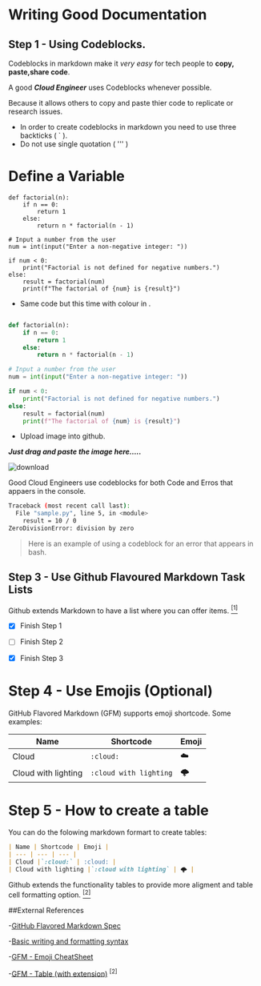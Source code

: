 # Writing Good Documentation

## Step 1 - Using Codeblocks.

Codeblocks in markdown make it *very easy* for tech people to **copy, paste,share code**.

A good **_Cloud Engineer_** uses Codeblocks whenever possible.

Because it allows others to copy and paste thier code to replicate or research issues.

- In order to create codeblocks in markdown you need to use three backticks ( ` ).
- Do not use single quotation ( ''' )


# Define a Variable

```
def factorial(n):
    if n == 0:
        return 1
    else:
        return n * factorial(n - 1)

# Input a number from the user
num = int(input("Enter a non-negative integer: "))

if num < 0:
    print("Factorial is not defined for negative numbers.")
else:
    result = factorial(num)
    print(f"The factorial of {num} is {result}")

```

- Same code but this time with colour in .

```python

def factorial(n):
    if n == 0:
        return 1
    else:
        return n * factorial(n - 1)

# Input a number from the user
num = int(input("Enter a non-negative integer: "))

if num < 0:
    print("Factorial is not defined for negative numbers.")
else:
    result = factorial(num)
    print(f"The factorial of {num} is {result}")
```
- Upload image into github.
  
**_Just drag and paste the image here....._**

    
![download](https://github.com/blsk4040/github-docs-example/assets/141501109/836c492c-ab04-429c-92f8-9314a867bc0f)



Good Cloud Engineers use codeblocks for both Code and Erros that appaers in the console.



```bash
Traceback (most recent call last):
  File "sample.py", line 5, in <module>
    result = 10 / 0
ZeroDivisionError: division by zero
```
>Here is an example of using a codeblock for an error that appears in bash.

## Step 3 - Use Github Flavoured Markdown Task Lists
Github extends Markdown to have a list where you can offer items. [<sup>[1]
</sup>](#external-references)

- [x] Finish Step 1
- [ ] Finish Step 2
- [x] Finish Step 3


# Step 4 - Use Emojis (Optional)

GitHub Flavored Markdown (GFM) supports emoji shortcode.
Some examples:

| Name | Shortcode | Emoji |
| --- | --- | --- |
| Cloud |`:cloud:` | :cloud: |
| Cloud with lighting |`:cloud with lighting` | 🌩️ |

# Step 5 - How to create a table

You can do the folowing markdown formart to create tables:

```md
| Name | Shortcode | Emoji |
| --- | --- | --- |
| Cloud |`:cloud:` | :cloud: |
| Cloud with lighting |`:cloud with lighting` | 🌩️ |
```
Github extends the functionality tables to provide more aligment and table cell formatting option. [<sup>[2]
</sup>](#external-references)



##External  References 

-[GitHub Flavored Markdown Spec](https://github.github.com/gfm/)

-[Basic writing and formatting syntax](https://docs.github.com/en/get-started/writing-on-github/getting-started-with-writing-and-formatting-on-github/basic-writing-and-formatting-syntax)

-[GFM - Emoji CheatSheet](https://github.com/ikatyang/emoji-cheat-sheet)

-[GFM - Table (with extension)](https://github.github.com/gfm/#tables-extension-) <sup>[2]</sup>
